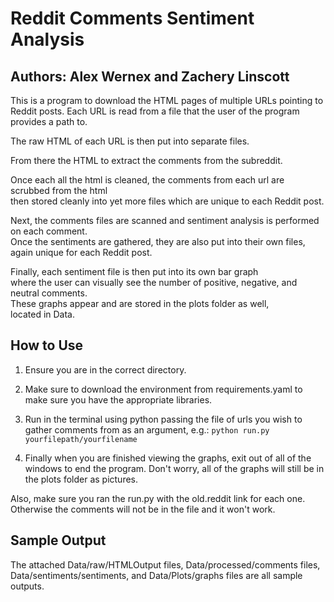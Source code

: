 # Reddit Comments Sentiment Analysis 

## Authors: Alex Wernex and Zachery Linscott

This is a program to download the HTML pages of multiple URLs pointing to Reddit posts.
Each URL is read from a file that the user of the program provides a path to.

The raw HTML of each URL is then put into separate files.

From there the HTML to extract the comments from the subreddit.  

Once each all the html is cleaned,   the comments from each url are scrubbed from the html  
then stored cleanly into yet more files which are unique to each Reddit post.

Next, the comments files are scanned and sentiment analysis is performed on each comment.  
Once the sentiments are gathered, they are also put into their own files,  again unique for each Reddit post.

Finally, each sentiment file is then put into its own bar graph  
where the user can visually see
the number of positive, negative, and neutral comments.  
These graphs appear and are stored in the plots folder as well,  
located in Data.

## How to Use

1. Ensure you are in the correct directory.

2. Make sure to download the environment from requirements.yaml to make sure you have the appropriate libraries.

3. Run in the terminal using python passing the file of urls you wish to gather comments from as an argument, e.g.: `python run.py yourfilepath/yourfilename`
   
5. Finally when you are finished viewing the graphs, exit out of all of the windows to end the program.
Don't worry, all of the graphs will still be in the plots folder as pictures. 

Also, make sure you ran the run.py with the old.reddit link for each one. Otherwise the comments will not be in the file and it won't work.

## Sample Output

The attached Data/raw/HTMLOutput files, Data/processed/comments files, Data/sentiments/sentiments, and Data/Plots/graphs files 
are all sample outputs.
